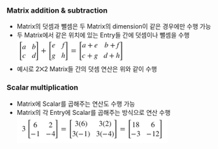 ### Matrix addition & subtraction
- Matrix의 덧셈과 뺄셈은 두 Matrix의 dimension이 같은 경우에만 수행 가능
- 두 Matrix에서 같은 위치에 있는 Entry들 간에 덧셈이나 뺄셈을 수행
![alt text](../images/Linear%20Algebra-Operations%20on%20two%20matrices-Matrix%20addition%20&%20subtraction-연산%20예시.png)
- 예시로 2⨉2 Matrix들 간의 덧셈 연산은 위와 같이 수행

### Scalar multiplication
- Matrix에 Scalar를 곱해주는 연산도 수행 가능
- Matrix의 각 Entry에 Scalar를 곱해주는 방식으로 연산 수행
![alt text](../images/Linear%20Algebra-Operations%20on%20two%20matrices-Scalar%20multipication-연산%20예시.png)
